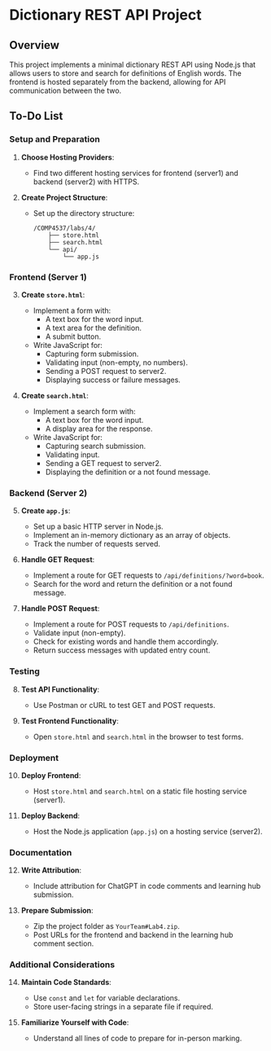 # Dictionary REST API Project

## Overview
This project implements a minimal dictionary REST API using Node.js that allows users to store and search for definitions of English words. The frontend is hosted separately from the backend, allowing for API communication between the two.

## To-Do List

### Setup and Preparation
1. **Choose Hosting Providers**:
    - Find two different hosting services for frontend (server1) and backend (server2) with HTTPS.

2. **Create Project Structure**:
    - Set up the directory structure:
      ```
      /COMP4537/labs/4/
          ├── store.html
          ├── search.html
          └── api/
              └── app.js
      ```

### Frontend (Server 1)
3. **Create `store.html`**:
    - Implement a form with:
        - A text box for the word input.
        - A text area for the definition.
        - A submit button.
    - Write JavaScript for:
        - Capturing form submission.
        - Validating input (non-empty, no numbers).
        - Sending a POST request to server2.
        - Displaying success or failure messages.

4. **Create `search.html`**:
    - Implement a search form with:
        - A text box for the word input.
        - A display area for the response.
    - Write JavaScript for:
        - Capturing search submission.
        - Validating input.
        - Sending a GET request to server2.
        - Displaying the definition or a not found message.

### Backend (Server 2)
5. **Create `app.js`**:
    - Set up a basic HTTP server in Node.js.
    - Implement an in-memory dictionary as an array of objects.
    - Track the number of requests served.

6. **Handle GET Request**:
    - Implement a route for GET requests to `/api/definitions/?word=book`.
    - Search for the word and return the definition or a not found message.

7. **Handle POST Request**:
    - Implement a route for POST requests to `/api/definitions`.
    - Validate input (non-empty).
    - Check for existing words and handle them accordingly.
    - Return success messages with updated entry count.

### Testing
8. **Test API Functionality**:
    - Use Postman or cURL to test GET and POST requests.

9. **Test Frontend Functionality**:
    - Open `store.html` and `search.html` in the browser to test forms.

### Deployment
10. **Deploy Frontend**:
    - Host `store.html` and `search.html` on a static file hosting service (server1).

11. **Deploy Backend**:
    - Host the Node.js application (`app.js`) on a hosting service (server2).

### Documentation
12. **Write Attribution**:
    - Include attribution for ChatGPT in code comments and learning hub submission.

13. **Prepare Submission**:
    - Zip the project folder as `YourTeam#Lab4.zip`.
    - Post URLs for the frontend and backend in the learning hub comment section.

### Additional Considerations
14. **Maintain Code Standards**:
    - Use `const` and `let` for variable declarations.
    - Store user-facing strings in a separate file if required.

15. **Familiarize Yourself with Code**:
    - Understand all lines of code to prepare for in-person marking.
